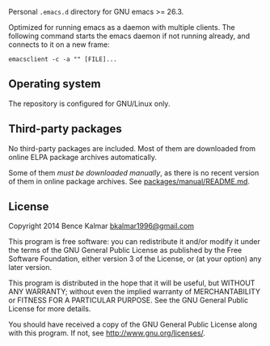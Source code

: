 Personal `.emacs.d` directory for GNU emacs >= 26.3.

Optimized for running emacs as a daemon with multiple clients.
The following command starts the emacs daemon if not running already, and connects to it on a new frame:

```shell
emacsclient -c -a "" [FILE]...
```

## Operating system

The repository is configured for GNU/Linux only.

## Third-party packages

No third-party packages are included.
Most of them are downloaded from online ELPA package archives automatically.

Some of them *must be downloaded manually*, as there is no recent version of them in online package archives.
See [packages/manual/README.md](packages/manual/README.md).

## License

Copyright 2014  Bence Kalmar <bkalmar1996@gmail.com>

This program is free software: you can redistribute it and/or modify
it under the terms of the GNU General Public License as published by
the Free Software Foundation, either version 3 of the License, or
(at your option) any later version.

This program is distributed in the hope that it will be useful,
but WITHOUT ANY WARRANTY; without even the implied warranty of
MERCHANTABILITY or FITNESS FOR A PARTICULAR PURPOSE.  See the
GNU General Public License for more details.

You should have received a copy of the GNU General Public License
along with this program.  If not, see <http://www.gnu.org/licenses/>.
